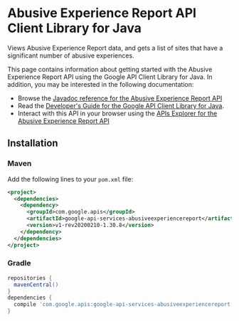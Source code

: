 # Abusive Experience Report API Client Library for Java

Views Abusive Experience Report data, and gets a list of sites that have a significant number of abusive experiences.

This page contains information about getting started with the Abusive Experience Report API
using the Google API Client Library for Java. In addition, you may be interested
in the following documentation:

* Browse the [Javadoc reference for the Abusive Experience Report API][javadoc]
* Read the [Developer's Guide for the Google API Client Library for Java][google-api-client].
* Interact with this API in your browser using the [APIs Explorer for the Abusive Experience Report API][api-explorer]

## Installation

### Maven

Add the following lines to your `pom.xml` file:

```xml
<project>
  <dependencies>
    <dependency>
      <groupId>com.google.apis</groupId>
      <artifactId>google-api-services-abusiveexperiencereport</artifactId>
      <version>v1-rev20200210-1.30.8</version>
    </dependency>
  </dependencies>
</project>
```

### Gradle

```gradle
repositories {
  mavenCentral()
}
dependencies {
  compile 'com.google.apis:google-api-services-abusiveexperiencereport:v1-rev20200210-1.30.8'
}
```

[javadoc]: https://googleapis.dev/java/google-api-services-abusiveexperiencereport/latest/index.html
[google-api-client]: https://github.com/googleapis/google-api-java-client/
[api-explorer]: https://developers.google.com/apis-explorer/#p/abusiveexperiencereport/v1/
